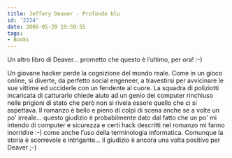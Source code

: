 ```yaml
---
title: Jeffery Deaver - Profondo blu
id: '2224'
date: 2006-05-20 19:59:55
tags:
- Books
---
```


Un altro libro di Deaver… prometto che questo è l’ultimo, per ora! :-)

Un giovane hacker perde la cognizione del mondo reale. Come in un gioco online, si diverte, da perfetto social engeneer, a travestirsi per avvicinare le sue vittime ed ucciderle con un fendente al cuore. La squadra di poliziotti incaricata di catturarlo chiede aiuto ad un genio dei computer rinchiuso nelle prigioni di stato che però non si rivela essere quello che ci si aspettava. Il romanzo è bello e pieno di colpi di scena anche se a volte un po' irreale… questo giudizio è probabilmente dato dal fatto che un po' mi intendo di computer e sicurezza e certi hack descritti nel romanzo mi fanno inorridire :-) come anche l’uso della terminologia informatica. Comunque la storia è scorrevole e intrigante… il giudizio è ancora una volta positivo per Deaver ;-)